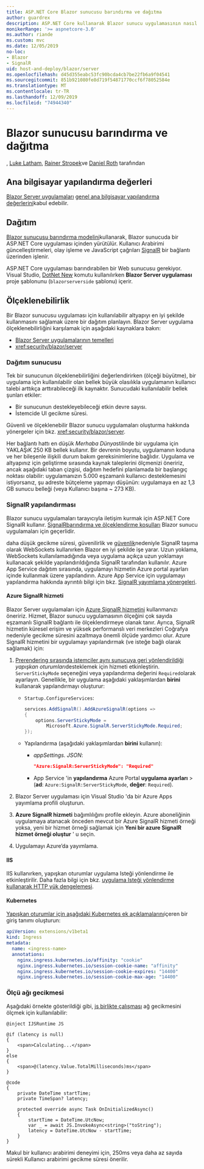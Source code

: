 ```yaml
---
title: ASP.NET Core Blazor sunucusu barındırma ve dağıtma
author: guardrex
description: ASP.NET Core kullanarak Blazor sunucu uygulamasının nasıl barındırılacağını ve dağıtılacağını öğrenin.
monikerRange: '>= aspnetcore-3.0'
ms.author: riande
ms.custom: mvc
ms.date: 12/05/2019
no-loc:
- Blazor
- SignalR
uid: host-and-deploy/blazor/server
ms.openlocfilehash: d45d355eabc53fc90bcda4cb7be22fb6a9f04541
ms.sourcegitcommit: 851b921080fe8d719f54871770ccf6f78052584e
ms.translationtype: MT
ms.contentlocale: tr-TR
ms.lasthandoff: 12/09/2019
ms.locfileid: "74944340"
---
```

# <a name="host-and-deploy-opno-locblazor-server"></a>Blazor sunucusu barındırma ve dağıtma

, [Luke Latham](https://github.com/guardrex), [Rainer Stropek](https://www.timecockpit.com)ve [Daniel Roth](https://github.com/danroth27) tarafından

## <a name="host-configuration-values"></a>Ana bilgisayar yapılandırma değerleri

[Blazor Server uygulamaları](xref:blazor/hosting-models#blazor-server) [genel ana bilgisayar yapılandırma değerlerini](xref:fundamentals/host/generic-host#host-configuration)kabul edebilir.

## <a name="deployment"></a>Dağıtım

[Blazor sunucusu barındırma modelini](xref:blazor/hosting-models#blazor-server)kullanarak, Blazor sunucuda bir ASP.NET Core uygulaması içinden yürütülür. Kullanıcı Arabirimi güncelleştirmeleri, olay işleme ve JavaScript çağrıları [SignalR](xref:signalr/introduction) bir bağlantı üzerinden işlenir.

ASP.NET Core uygulaması barındırabilen bir Web sunucusu gerekiyor. Visual Studio, [DotNet New](/dotnet/core/tools/dotnet-new) komutu kullanılırken **Blazor Server uygulaması** proje şablonunu (`blazorserverside` şablonu) içerir.

## <a name="scalability"></a>Ölçeklenebilirlik

Bir Blazor sunucusu uygulaması için kullanılabilir altyapıyı en iyi şekilde kullanmasını sağlamak üzere bir dağıtım planlayın. Blazor Server uygulama ölçeklenebilirliğini karşılamak için aşağıdaki kaynaklara bakın:

* [Blazor Server uygulamalarının temelleri](xref:blazor/hosting-models#blazor-server)
* <xref:security/blazor/server>

### <a name="deployment-server"></a>Dağıtım sunucusu

Tek bir sunucunun ölçeklenebilirliğini değerlendirirken (ölçeği büyütme), bir uygulama için kullanılabilir olan bellek büyük olasılıkla uygulamanın kullanıcı talebi arttıkça arttırabileceği ilk kaynaktır. Sunucudaki kullanılabilir bellek şunları etkiler:

* Bir sunucunun destekleyebileceği etkin devre sayısı.
* İstemcide UI gecikme süresi.

Güvenli ve ölçeklenebilir Blazor sunucu uygulamaları oluşturma hakkında yönergeler için bkz. <xref:security/blazor/server>.

Her bağlantı hattı en düşük *Merhaba Dünya*stilinde bir uygulama için YAKLAŞıK 250 KB bellek kullanır. Bir devrenin boyutu, uygulamanın koduna ve her bileşenle ilişkili durum bakım gereksinimlerine bağlıdır. Uygulama ve altyapınız için geliştirme sırasında kaynak taleplerini ölçmenizi öneririz, ancak aşağıdaki taban çizgisi, dağıtım hedefini planlamada bir başlangıç noktası olabilir: uygulamanızın 5.000 eşzamanlı kullanıcı desteklemesini istiyorsanız, şu adreste bütçeleme yapmayı düşünün: uygulamaya en az 1,3 GB sunucu belleği (veya Kullanıcı başına ~ 273 KB).

### <a name="opno-locsignalr-configuration"></a>SignalR yapılandırması

Blazor sunucu uygulamaları tarayıcıyla iletişim kurmak için ASP.NET Core SignalR kullanır. [SignalRbarındırma ve ölçeklendirme koşulları](xref:signalr/publish-to-azure-web-app) Blazor sunucu uygulamaları için geçerlidir.

daha düşük gecikme süresi, güvenilirlik ve [güvenlik](xref:signalr/security)nedeniyle SignalR taşıma olarak WebSockets kullanırken Blazor en iyi şekilde işe yarar. Uzun yoklama, WebSockets kullanılamadığında veya uygulama açıkça uzun yoklamayı kullanacak şekilde yapılandırıldığında SignalR tarafından kullanılır. Azure App Service dağıtım sırasında, uygulamayı hizmetin Azure portal ayarları içinde kullanmak üzere yapılandırın. Azure App Service için uygulamayı yapılandırma hakkında ayrıntılı bilgi için bkz. [SignalR yayımlama yönergeleri](xref:signalr/publish-to-azure-web-app).

#### <a name="azure-opno-locsignalr-service"></a>Azure SignalR hizmeti

Blazor Server uygulamaları için [Azure SignalR hizmetini](/azure/azure-signalr) kullanmanızı öneririz. Hizmet, Blazor sunucu uygulamasının ölçeğini çok sayıda eşzamanlı SignalR bağlantı ile ölçeklendirmeye olanak tanır. Ayrıca, SignalR hizmetin küresel erişim ve yüksek performanslı veri merkezleri Coğrafya nedeniyle gecikme süresini azaltmaya önemli ölçüde yardımcı olur. Azure SignalR hizmetini bir uygulamayı yapılandırmak (ve isteğe bağlı olarak sağlamak) için:

1. [Prerendering sırasında istemciler aynı sunucuya geri yönlendirildiği](xref:blazor/hosting-models#reconnection-to-the-same-server) *yapışkan oturumları*desteklemek için hizmeti etkinleştirin. `ServerStickyMode` seçeneğini veya yapılandırma değerini `Required`olarak ayarlayın. Genellikle, bir uygulama aşağıdaki yaklaşımlardan **birini** kullanarak yapılandırmayı oluşturur:

   * `Startup.ConfigureServices`:
  
     ```csharp
     services.AddSignalR().AddAzureSignalR(options =>
     {
         options.ServerStickyMode = 
             Microsoft.Azure.SignalR.ServerStickyMode.Required;
     });
     ```

   * Yapılandırma (aşağıdaki yaklaşımlardan **birini** kullanın):
  
     * *appSettings. JSON*:

       ```json
       "Azure:SignalR:ServerStickyMode": "Required"
       ```

     * App Service 'in **yapılandırma** Azure Portal **uygulama ayarları** > (**ad**: `Azure:SignalR:ServerStickyMode`, **değer**: `Required`).

1. Blazor Server uygulaması için Visual Studio 'da bir Azure Apps yayımlama profili oluşturun.
1. **Azure SignalR hizmeti** bağımlılığını profile ekleyin. Azure aboneliğinin uygulamaya atanacak önceden mevcut bir Azure SignalR hizmeti örneği yoksa, yeni bir hizmet örneği sağlamak için **Yeni bir azure SignalR hizmet örneği oluştur** ' u seçin.
1. Uygulamayı Azure’da yayımlama.

#### <a name="iis"></a>IIS

IIS kullanırken, yapışkan oturumlar uygulama Isteği yönlendirme ile etkinleştirilir. Daha fazla bilgi için bkz. [uygulama Isteği yönlendirme kullanarak HTTP yük dengelemesi](/iis/extensions/configuring-application-request-routing-arr/http-load-balancing-using-application-request-routing).

#### <a name="kubernetes"></a>Kubernetes

[Yapışkan oturumlar için aşağıdaki Kubernetes ek açıklamalarını](https://kubernetes.github.io/ingress-nginx/examples/affinity/cookie/)içeren bir giriş tanımı oluşturun:

```yaml
apiVersion: extensions/v1beta1
kind: Ingress
metadata:
  name: <ingress-name>
  annotations:
    nginx.ingress.kubernetes.io/affinity: "cookie"
    nginx.ingress.kubernetes.io/session-cookie-name: "affinity"
    nginx.ingress.kubernetes.io/session-cookie-expires: "14400"
    nginx.ingress.kubernetes.io/session-cookie-max-age: "14400"
```

### <a name="measure-network-latency"></a>Ölçü ağı gecikmesi

Aşağıdaki örnekte gösterildiği gibi, [js birlikte çalışması](xref:blazor/javascript-interop) ağ gecikmesini ölçmek için kullanılabilir:

```razor
@inject IJSRuntime JS

@if (latency is null)
{
    <span>Calculating...</span>
}
else
{
    <span>@(latency.Value.TotalMilliseconds)ms</span>
}

@code
{
    private DateTime startTime;
    private TimeSpan? latency;

    protected override async Task OnInitializedAsync()
    {
        startTime = DateTime.UtcNow;
        var _ = await JS.InvokeAsync<string>("toString");
        latency = DateTime.UtcNow - startTime;
    }
}
```

Makul bir kullanıcı arabirimi deneyimi için, 250ms veya daha az sayıda sürekli Kullanıcı arabirimi gecikme süresi önerilir.
